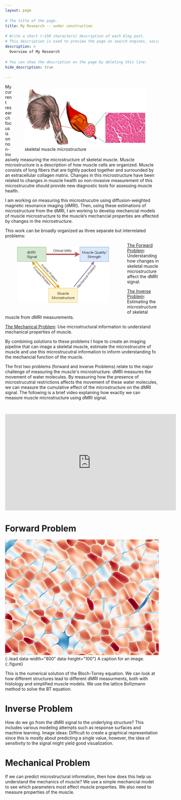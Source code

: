 ```yaml
---
layout: page

# The title of the page.
title: My Research -- under construction

# Write a short (~150 characters) description of each blog post.
# This description is used to preview the page on search engines, social media, etc.
description: >
  Overview of My Research

# You can show the description on the page by deleting this line:
hide_description: true

---
```


<figure style="float: right;">
<img src="/assets/img/microstructure_white.PNG"  width="400">     
<figcaption>skeletal muscle microstructure</figcaption>
</figure>

My current research focus is on non-invasively measuring the microstructure of skeletal muscle. Muscle microstructure is a description of how muscle cells are organized. Muscle consists of long fibers that are tightly packed together and surrounded by an extracellular collagen matrix. Changes in this microstructure have been related to changes in muscle health so non-invasive measurement of this microstrucutre should provide new diagnostic tools for assessing muscle health. 

I am working on measuring this microstrucutre using diffusion-weighted magnetic resonance imaging (dMRI). Then, using these estimations of microstructure from the dMRI, I am working to develop mechancial models of muscle microstructure to the muscle’s mechancial properties are affected by changes in the microstructure. 

This work can be broadly organized as three separate but interrelated problems:  
<figure style="float: left; padding-right:20px; padding-bottom:20px;">
<img src="/assets/img/project_scheme.png"  width="300" vspace>
</figure>

[The Forward Problem](#forward-problem): Understanding how changes in skeletal muscle microstructure affect the dMRI signal.

[The Inverse Problem](#inverse-problem): Estimating the microstructure of skeletal muscle from dMRI measurements.

[The Mechanical Problem](#mechanical-problem): Use microstructural information to understand mechanical properties of muscle. 

By combining solutions to these problems I hope to create an imaging pipeline that can image a skeletal muscle, estimate the microstrucutre of muscle and use this microstrucutral information to inform understanding fo the mechancial function of the muscle.   

The first two problems (forward and inverse Problems) relate to the major challenge of measuring the muscle's microstructure. dMRI measures the movement of water molecules. By measuring how the presence of microstrucutral restrictions affects the movement of these water molecules, we can measure the cumulative effect of the microstructure on the dMRI signal. The following is a brief video explaining how exactly we can measure muscle microstructure using dMRI signal. 

&nbsp;

<iframe width="560" height="315" src="https://www.youtube.com/embed/KDJG7JLhH2M" frameborder="0" allow="accelerometer; autoplay; encrypted-media; gyroscope; picture-in-picture" allowfullscreen></iframe>

# Forward Problem

![Full-width image](assets/img/final_frame_hist.png){:.lead data-width="800" data-height="100"}
A caption for an image.
{:.figure}

This is the numerical solution of the Bloch-Torrey equation.  We can look at how different structures lead to different dMRI measurments, both with histology and simplified muscle models. We use the lattice Boltzmann method to solve the BT equation. 

# Inverse Problem

How do we go from the dMRI signal to the underlying structure? This includes various modeling attempts such as response surfaces and machine learning. 
Image ideas: Difficult to create a graphical representation since this is mostly about predicting a single value, however, the idea of sensitivity to the signal might yield good visualization. 

# Mechanical Problem

If we can predict microstructural information, then how does this help us understand the mechanics of muscle? We use a simple mechancial model to see which parameters most effect muscle properties. We also need to measure properties of the muscle. 



